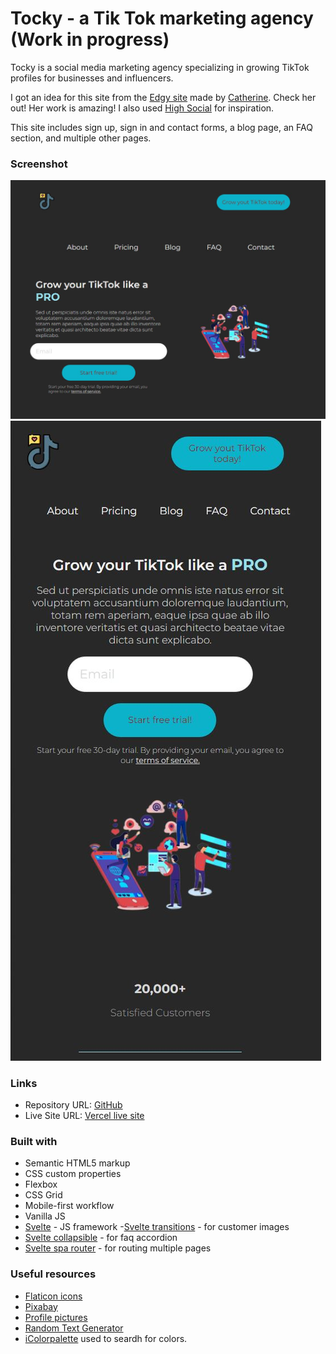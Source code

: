 # Tocky - a Tik Tok marketing agency (Work in progress)

Tocky is a social media marketing agency specializing in growing TikTok profiles for businesses and influencers.

I got an idea for this site from the [Edgy site](https://catherineisonline.github.io/edgy/) made by [Catherine](https://github.com/catherineisonline). Check her out! Her work is amazing! I also used [High Social](https://www.highsocial.com) for inspiration.

This site includes sign up, sign in and contact forms, a blog page, an FAQ section, and multiple other pages.


### Screenshot

![desktop](public/images/desktop.jpg)
![mobile](public/images/mobile.jpg)


### Links

- Repository URL: [GitHub](https://github.com/zuzexx/Tocky)
- Live Site URL: [Vercel live site](https://tocky.vercel.app/)

### Built with

- Semantic HTML5 markup
- CSS custom properties
- Flexbox
- CSS Grid
- Mobile-first workflow
- Vanilla JS
- [Svelte](https://svelte.dev/) - JS framework
-[Svelte transitions](https://www.npmjs.com/package/svelte-transitions) - for customer images
- [Svelte collapsible](https://www.npmjs.com/package/svelte-collapsible) - for faq accordion
- [Svelte spa router](https://www.npmjs.com/package/svelte-spa-router) - for routing multiple pages

### Useful resources

- [Flaticon icons](https://www.flaticon.com/)
- [Pixabay](https://pixabay.com/)
- [Profile pictures](https://unsplash.com/s/photos/persona)
- [Random Text Generator](https://www.blindtextgenerator.com/lorem-ipsum)
- [iColorpalette](https://icolorpalette.com/) used to seardh for colors.
<!--[On hover effect for pics](https://svelte.dev/repl/41a12ececb8744d7bc937933ad2ffa49?version=3.22.3)-->